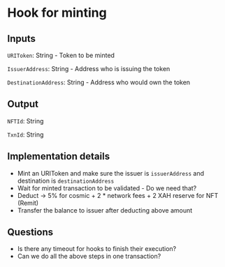 # Hook for minting

## Inputs

`URIToken`: String - Token to be minted

`IssuerAddress`: String - Address who is issuing the token

`DestinationAddress`: String - Address who would own the token

## Output

`NFTId`: String

`TxnId`: String

## Implementation details
- Mint an URIToken and make sure the issuer is `issuerAddress` and destination is `destinationAddress`
- Wait for minted transaction to be validated - Do we need that?
- Deduct -> 5% for cosmic + 2 * network fees + 2 XAH reserve for NFT (Remit)
- Transfer the balance to issuer after deducting above amount

## Questions
- Is there any timeout for hooks to finish their execution?
- Can we do all the above steps in one transaction?
